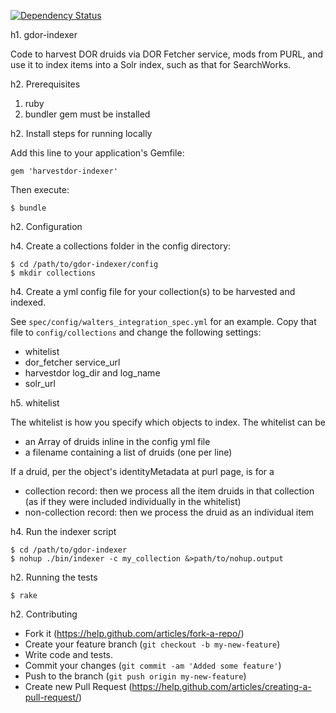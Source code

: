 [![Dependency Status](https://gemnasium.com/sul-dlss/gdor-indexer.svg)](https://gemnasium.com/sul-dlss/gdor-indexer)

h1. gdor-indexer

Code to harvest DOR druids via DOR Fetcher service, mods from PURL, and use it to index items into a Solr index, such as that for SearchWorks.

h2. Prerequisites

1. ruby
2. bundler gem must be installed

h2. Install steps for running locally

Add this line to your application's Gemfile:

    gem 'harvestdor-indexer'

Then execute:

    $ bundle

h2. Configuration

h4. Create a collections folder in the config directory:

    $ cd /path/to/gdor-indexer/config
    $ mkdir collections

h4. Create a yml config file for your collection(s) to be harvested and indexed.

See ```spec/config/walters_integration_spec.yml``` for an example.  Copy that file to ```config/collections``` and change the following settings:

* whitelist
* dor_fetcher service_url
* harvestdor log_dir and log_name
* solr_url

h5. whitelist

The whitelist is how you specify which objects to index.  The whitelist can be

* an Array of druids inline in the config yml file
* a filename containing a list of druids (one per line)

If a druid, per the object's identityMetadata at purl page, is for a

* collection record:  then we process all the item druids in that collection (as if they were included individually in the whitelist)
* non-collection record: then we process the druid as an individual item

h4. Run the indexer script

    $ cd /path/to/gdor-indexer
    $ nohup ./bin/indexer -c my_collection &>path/to/nohup.output

h2. Running the tests

  ```$ rake```

h2. Contributing

* Fork it (https://help.github.com/articles/fork-a-repo/)
* Create your feature branch (`git checkout -b my-new-feature`)
* Write code and tests.
* Commit your changes (`git commit -am 'Added some feature'`)
* Push to the branch (`git push origin my-new-feature`)
* Create new Pull Request (https://help.github.com/articles/creating-a-pull-request/)

